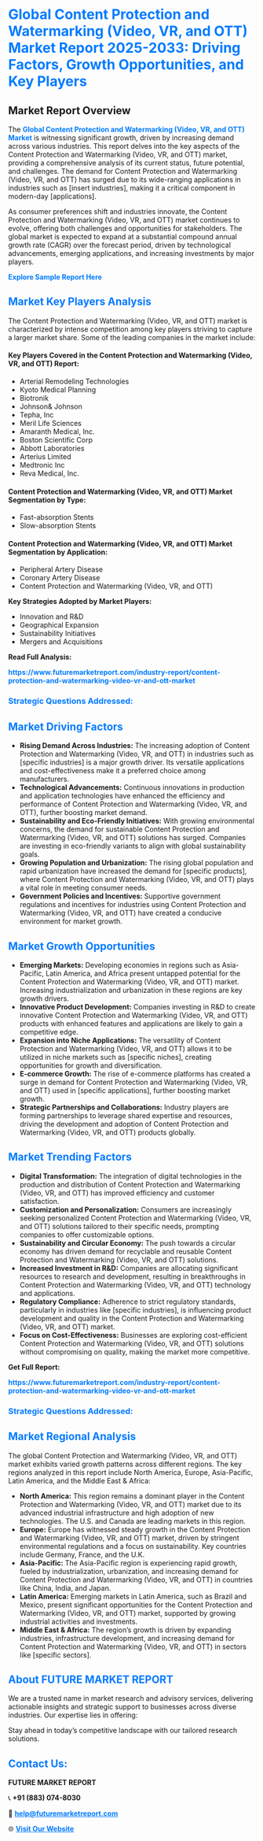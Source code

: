 <h1 style="color: #007BFF;">Global Content Protection and Watermarking (Video, VR, and OTT) Market Report 2025-2033: Driving Factors, Growth Opportunities, and Key Players</h1>

<section id="overview">
<h2>Market Report Overview</h2>
<p>The <a href="https://www.futuremarketreport.com/industry-report/content-protection-and-watermarking-video-vr-and-ott-market" style="color: #007BFF; text-decoration: none;"><strong>Global Content Protection and Watermarking (Video, VR, and OTT) Market</strong></a> is witnessing significant growth, driven by increasing demand across various industries. This report delves into the key aspects of the Content Protection and Watermarking (Video, VR, and OTT) market, providing a comprehensive analysis of its current status, future potential, and challenges. The demand for Content Protection and Watermarking (Video, VR, and OTT) has surged due to its wide-ranging applications in industries such as [insert industries], making it a critical component in modern-day [applications].</p>
<p>As consumer preferences shift and industries innovate, the Content Protection and Watermarking (Video, VR, and OTT) market continues to evolve, offering both challenges and opportunities for stakeholders. The global market is expected to expand at a substantial compound annual growth rate (CAGR) over the forecast period, driven by technological advancements, emerging applications, and increasing investments by major players.</p>
</section>

<section id="overview">
<p><a href="https://www.futuremarketreport.com/request-sample/reportId=124510" style="color: #007BFF; text-decoration: none;"><strong>Explore Sample Report Here</strong></a></p>
</section>

<section id="key-players">
<h2 style="color: #007BFF;">Market Key Players Analysis</h2>
<p>The Content Protection and Watermarking (Video, VR, and OTT) market is characterized by intense competition among key players striving to capture a larger market share. Some of the leading companies in the market include:</p>
<h4>Key Players Covered in the Content Protection and Watermarking (Video, VR, and OTT) Report:</h4>
<ul><li>Arterial Remodeling Technologies</li><li>Kyoto Medical Planning</li><li>Biotronik</li><li>Johnson&amp; Johnson</li><li>Tepha, Inc</li><li>Meril Life Sciences</li><li>Amaranth Medical, Inc.</li><li>Boston Scientific Corp</li><li>Abbott Laboratories</li><li>Arterius Limited</li><li>Medtronic Inc</li><li>Reva Medical, Inc.</li></ul>
<h4>Content Protection and Watermarking (Video, VR, and OTT) Market Segmentation by Type:</h4>
<ul><li>Fast-absorption Stents</li><li>Slow-absorption Stents</li></ul>

<h4>Content Protection and Watermarking (Video, VR, and OTT) Market Segmentation by Application:</h4>
<ul><li>Peripheral Artery Disease</li><li>Coronary Artery Disease</li><li>Content Protection and Watermarking (Video, VR, and OTT)</li></ul>
<p><strong>Key Strategies Adopted by Market Players:</strong></p>
<ul>
<li>Innovation and R&D</li>
<li>Geographical Expansion</li>
<li>Sustainability Initiatives</li>
<li>Mergers and Acquisitions</li>
</ul>
</section>

<section>
<p><strong>Read Full Analysis: </strong></p><a href="https://www.futuremarketreport.com/industry-report/content-protection-and-watermarking-video-vr-and-ott-market" style="color: #007BFF; text-decoration: none;"><strong>https://www.futuremarketreport.com/industry-report/content-protection-and-watermarking-video-vr-and-ott-market</strong></a>
<h3 style="color: #007BFF;">Strategic Questions Addressed:</h3>
</section>

<section id="driving-factors">
<h2 style="color: #007BFF;">Market Driving Factors</h2>
<ul>
<li><strong>Rising Demand Across Industries:</strong> The increasing adoption of Content Protection and Watermarking (Video, VR, and OTT) in industries such as [specific industries] is a major growth driver. Its versatile applications and cost-effectiveness make it a preferred choice among manufacturers.</li>
<li><strong>Technological Advancements:</strong> Continuous innovations in production and application technologies have enhanced the efficiency and performance of Content Protection and Watermarking (Video, VR, and OTT), further boosting market demand.</li>
<li><strong>Sustainability and Eco-Friendly Initiatives:</strong> With growing environmental concerns, the demand for sustainable Content Protection and Watermarking (Video, VR, and OTT) solutions has surged. Companies are investing in eco-friendly variants to align with global sustainability goals.</li>
<li><strong>Growing Population and Urbanization:</strong> The rising global population and rapid urbanization have increased the demand for [specific products], where Content Protection and Watermarking (Video, VR, and OTT) plays a vital role in meeting consumer needs.</li>
<li><strong>Government Policies and Incentives:</strong> Supportive government regulations and incentives for industries using Content Protection and Watermarking (Video, VR, and OTT) have created a conducive environment for market growth.</li>
</ul>
</section>

<section id="growth-opportunities">
<h2 style="color: #007BFF;">Market Growth Opportunities</h2>
<ul>
<li><strong>Emerging Markets:</strong> Developing economies in regions such as Asia-Pacific, Latin America, and Africa present untapped potential for the Content Protection and Watermarking (Video, VR, and OTT) market. Increasing industrialization and urbanization in these regions are key growth drivers.</li>
<li><strong>Innovative Product Development:</strong> Companies investing in R&D to create innovative Content Protection and Watermarking (Video, VR, and OTT) products with enhanced features and applications are likely to gain a competitive edge.</li>
<li><strong>Expansion into Niche Applications:</strong> The versatility of Content Protection and Watermarking (Video, VR, and OTT) allows it to be utilized in niche markets such as [specific niches], creating opportunities for growth and diversification.</li>
<li><strong>E-commerce Growth:</strong> The rise of e-commerce platforms has created a surge in demand for Content Protection and Watermarking (Video, VR, and OTT) used in [specific applications], further boosting market growth.</li>
<li><strong>Strategic Partnerships and Collaborations:</strong> Industry players are forming partnerships to leverage shared expertise and resources, driving the development and adoption of Content Protection and Watermarking (Video, VR, and OTT) products globally.</li>
</ul>
</section>

<section id="trending-factors">
<h2 style="color: #007BFF;">Market Trending Factors</h2>
<ul>
<li><strong>Digital Transformation:</strong> The integration of digital technologies in the production and distribution of Content Protection and Watermarking (Video, VR, and OTT) has improved efficiency and customer satisfaction.</li>
<li><strong>Customization and Personalization:</strong> Consumers are increasingly seeking personalized Content Protection and Watermarking (Video, VR, and OTT) solutions tailored to their specific needs, prompting companies to offer customizable options.</li>
<li><strong>Sustainability and Circular Economy:</strong> The push towards a circular economy has driven demand for recyclable and reusable Content Protection and Watermarking (Video, VR, and OTT) solutions.</li>
<li><strong>Increased Investment in R&D:</strong> Companies are allocating significant resources to research and development, resulting in breakthroughs in Content Protection and Watermarking (Video, VR, and OTT) technology and applications.</li>
<li><strong>Regulatory Compliance:</strong> Adherence to strict regulatory standards, particularly in industries like [specific industries], is influencing product development and quality in the Content Protection and Watermarking (Video, VR, and OTT) market.</li>
<li><strong>Focus on Cost-Effectiveness:</strong> Businesses are exploring cost-efficient Content Protection and Watermarking (Video, VR, and OTT) solutions without compromising on quality, making the market more competitive.</li>
</ul>
</section>

<section>
<p><strong>Get Full Report: </strong></p><a href="https://www.futuremarketreport.com/industry-report/content-protection-and-watermarking-video-vr-and-ott-market" style="color: #007BFF; text-decoration: none;"><strong>https://www.futuremarketreport.com/industry-report/content-protection-and-watermarking-video-vr-and-ott-market</strong></a>
<h3 style="color: #007BFF;">Strategic Questions Addressed:</h3>
</section>


<section id="regional-analysis">
<h2 style="color: #007BFF;">Market Regional Analysis</h2>
<p>The global Content Protection and Watermarking (Video, VR, and OTT) market exhibits varied growth patterns across different regions. The key regions analyzed in this report include North America, Europe, Asia-Pacific, Latin America, and the Middle East & Africa:</p>
<ul>
<li><strong>North America:</strong> This region remains a dominant player in the Content Protection and Watermarking (Video, VR, and OTT) market due to its advanced industrial infrastructure and high adoption of new technologies. The U.S. and Canada are leading markets in this region.</li>
<li><strong>Europe:</strong> Europe has witnessed steady growth in the Content Protection and Watermarking (Video, VR, and OTT) market, driven by stringent environmental regulations and a focus on sustainability. Key countries include Germany, France, and the U.K.</li>
<li><strong>Asia-Pacific:</strong> The Asia-Pacific region is experiencing rapid growth, fueled by industrialization, urbanization, and increasing demand for Content Protection and Watermarking (Video, VR, and OTT) in countries like China, India, and Japan.</li>
<li><strong>Latin America:</strong> Emerging markets in Latin America, such as Brazil and Mexico, present significant opportunities for the Content Protection and Watermarking (Video, VR, and OTT) market, supported by growing industrial activities and investments.</li>
<li><strong>Middle East & Africa:</strong> The region’s growth is driven by expanding industries, infrastructure development, and increasing demand for Content Protection and Watermarking (Video, VR, and OTT) in sectors like [specific sectors].</li>
</ul>
</section>

<footer>
<h2 style="color: #007BFF;">About FUTURE MARKET REPORT</h2>
<p>We are a trusted name in market research and advisory services, delivering actionable insights and strategic support to businesses across diverse industries. Our expertise lies in offering:</p>

<p>Stay ahead in today’s competitive landscape with our tailored research solutions.</p>

<h2 style="color: #007BFF;">Contact Us:</h2>
<p><strong>FUTURE MARKET REPORT</strong></p>
<p>📞 <strong>+91 (883) 074-8030</strong></p>
<p>📧 <strong><a href="mailto:help@futuremarketreport.com" style="color: #007BFF;">help@futuremarketreport.com</a></strong></p>
<p>🌐 <strong><a href="https://www.futuremarketreport.com/" style="color: #007BFF;">Visit Our Website</a></strong></p>
</footer>